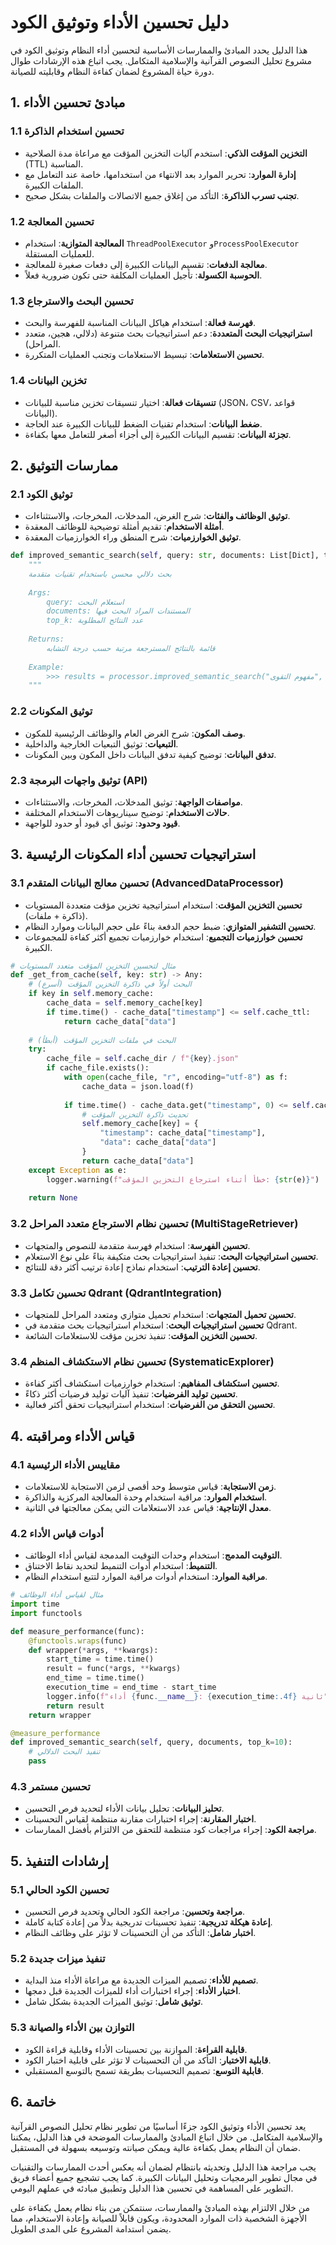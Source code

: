 # دليل تحسين الأداء وتوثيق الكود

هذا الدليل يحدد المبادئ والممارسات الأساسية لتحسين أداء النظام وتوثيق الكود في مشروع تحليل النصوص القرآنية والإسلامية المتكامل. يجب اتباع هذه الإرشادات طوال دورة حياة المشروع لضمان كفاءة النظام وقابليته للصيانة.

## 1. مبادئ تحسين الأداء

### 1.1 تحسين استخدام الذاكرة

- **التخزين المؤقت الذكي**: استخدم آليات التخزين المؤقت مع مراعاة مدة الصلاحية (TTL) المناسبة.
- **إدارة الموارد**: تحرير الموارد بعد الانتهاء من استخدامها، خاصة عند التعامل مع الملفات الكبيرة.
- **تجنب تسرب الذاكرة**: التأكد من إغلاق جميع الاتصالات والملفات بشكل صحيح.

### 1.2 تحسين المعالجة

- **المعالجة المتوازية**: استخدام `ThreadPoolExecutor` و`ProcessPoolExecutor` للعمليات المستقلة.
- **معالجة الدفعات**: تقسيم البيانات الكبيرة إلى دفعات صغيرة للمعالجة.
- **الحوسبة الكسولة**: تأجيل العمليات المكلفة حتى تكون ضرورية فعلاً.

### 1.3 تحسين البحث والاسترجاع

- **فهرسة فعالة**: استخدام هياكل البيانات المناسبة للفهرسة والبحث.
- **استراتيجيات البحث المتعددة**: دعم استراتيجيات بحث متنوعة (دلالي، هجين، متعدد المراحل).
- **تحسين الاستعلامات**: تبسيط الاستعلامات وتجنب العمليات المتكررة.

### 1.4 تخزين البيانات

- **تنسيقات فعالة**: اختيار تنسيقات تخزين مناسبة للبيانات (JSON، CSV، قواعد البيانات).
- **ضغط البيانات**: استخدام تقنيات الضغط للبيانات الكبيرة عند الحاجة.
- **تجزئة البيانات**: تقسيم البيانات الكبيرة إلى أجزاء أصغر للتعامل معها بكفاءة.

## 2. ممارسات التوثيق

### 2.1 توثيق الكود

- **توثيق الوظائف والفئات**: شرح الغرض، المدخلات، المخرجات، والاستثناءات.
- **أمثلة الاستخدام**: تقديم أمثلة توضيحية للوظائف المعقدة.
- **توثيق الخوارزميات**: شرح المنطق وراء الخوارزميات المعقدة.

```python
def improved_semantic_search(self, query: str, documents: List[Dict], top_k: int = 10) -> List[Dict]:
    """
    بحث دلالي محسن باستخدام تقنيات متقدمة
    
    Args:
        query: استعلام البحث
        documents: المستندات المراد البحث فيها
        top_k: عدد النتائج المطلوبة
        
    Returns:
        قائمة بالنتائج المسترجعة مرتبة حسب درجة التشابه
        
    Example:
        >>> results = processor.improved_semantic_search("مفهوم التقوى", documents, top_k=5)
    """
```

### 2.2 توثيق المكونات

- **وصف المكون**: شرح الغرض العام والوظائف الرئيسية للمكون.
- **التبعيات**: توثيق التبعيات الخارجية والداخلية.
- **تدفق البيانات**: توضيح كيفية تدفق البيانات داخل المكون وبين المكونات.

### 2.3 توثيق واجهات البرمجة (API)

- **مواصفات الواجهة**: توثيق المدخلات، المخرجات، والاستثناءات.
- **حالات الاستخدام**: توضيح سيناريوهات الاستخدام المختلفة.
- **قيود وحدود**: توثيق أي قيود أو حدود للواجهة.

## 3. استراتيجيات تحسين أداء المكونات الرئيسية

### 3.1 تحسين معالج البيانات المتقدم (AdvancedDataProcessor)

- **تحسين التخزين المؤقت**: استخدام استراتيجية تخزين مؤقت متعددة المستويات (ذاكرة + ملفات).
- **تحسين التشفير المتوازي**: ضبط حجم الدفعة بناءً على حجم البيانات وموارد النظام.
- **تحسين خوارزميات التجميع**: استخدام خوارزميات تجميع أكثر كفاءة للمجموعات الكبيرة.

```python
# مثال لتحسين التخزين المؤقت متعدد المستويات
def _get_from_cache(self, key: str) -> Any:
    # البحث أولاً في ذاكرة التخزين المؤقت (أسرع)
    if key in self.memory_cache:
        cache_data = self.memory_cache[key]
        if time.time() - cache_data["timestamp"] <= self.cache_ttl:
            return cache_data["data"]
    
    # البحث في ملفات التخزين المؤقت (أبطأ)
    try:
        cache_file = self.cache_dir / f"{key}.json"
        if cache_file.exists():
            with open(cache_file, "r", encoding="utf-8") as f:
                cache_data = json.load(f)
            
            if time.time() - cache_data.get("timestamp", 0) <= self.cache_ttl:
                # تحديث ذاكرة التخزين المؤقت
                self.memory_cache[key] = {
                    "timestamp": cache_data["timestamp"],
                    "data": cache_data["data"]
                }
                return cache_data["data"]
    except Exception as e:
        logger.warning(f"خطأ أثناء استرجاع التخزين المؤقت: {str(e)}")
    
    return None
```

### 3.2 تحسين نظام الاسترجاع متعدد المراحل (MultiStageRetriever)

- **تحسين الفهرسة**: استخدام فهرسة متقدمة للنصوص والمتجهات.
- **تحسين استراتيجيات البحث**: تنفيذ استراتيجيات بحث متكيفة بناءً على نوع الاستعلام.
- **تحسين إعادة الترتيب**: استخدام نماذج إعادة ترتيب أكثر دقة للنتائج.

### 3.3 تحسين تكامل Qdrant (QdrantIntegration)

- **تحسين تحميل المتجهات**: استخدام تحميل متوازي ومتعدد المراحل للمتجهات.
- **تحسين استراتيجيات البحث**: استخدام استراتيجيات بحث متقدمة في Qdrant.
- **تحسين التخزين المؤقت**: تنفيذ تخزين مؤقت للاستعلامات الشائعة.

### 3.4 تحسين نظام الاستكشاف المنظم (SystematicExplorer)

- **تحسين استكشاف المفاهيم**: استخدام خوارزميات استكشاف أكثر كفاءة.
- **تحسين توليد الفرضيات**: تنفيذ آليات توليد فرضيات أكثر ذكاءً.
- **تحسين التحقق من الفرضيات**: استخدام استراتيجيات تحقق أكثر فعالية.

## 4. قياس الأداء ومراقبته

### 4.1 مقاييس الأداء الرئيسية

- **زمن الاستجابة**: قياس متوسط وحد أقصى لزمن الاستجابة للاستعلامات.
- **استخدام الموارد**: مراقبة استخدام وحدة المعالجة المركزية والذاكرة.
- **معدل الإنتاجية**: قياس عدد الاستعلامات التي يمكن معالجتها في الثانية.

### 4.2 أدوات قياس الأداء

- **التوقيت المدمج**: استخدام وحدات التوقيت المدمجة لقياس أداء الوظائف.
- **التنميط**: استخدام أدوات التنميط لتحديد نقاط الاختناق.
- **مراقبة الموارد**: استخدام أدوات مراقبة الموارد لتتبع استخدام النظام.

```python
# مثال لقياس أداء الوظائف
import time
import functools

def measure_performance(func):
    @functools.wraps(func)
    def wrapper(*args, **kwargs):
        start_time = time.time()
        result = func(*args, **kwargs)
        end_time = time.time()
        execution_time = end_time - start_time
        logger.info(f"أداء {func.__name__}: {execution_time:.4f} ثانية")
        return result
    return wrapper

@measure_performance
def improved_semantic_search(self, query, documents, top_k=10):
    # تنفيذ البحث الدلالي
    pass
```

### 4.3 تحسين مستمر

- **تحليز البيانات**: تحليل بيانات الأداء لتحديد فرص التحسين.
- **اختبار المقارنة**: إجراء اختبارات مقارنة منتظمة لقياس التحسينات.
- **مراجعة الكود**: إجراء مراجعات كود منتظمة للتحقق من الالتزام بأفضل الممارسات.

## 5. إرشادات التنفيذ

### 5.1 تحسين الكود الحالي

- **مراجعة وتحسين**: مراجعة الكود الحالي وتحديد فرص التحسين.
- **إعادة هيكلة تدريجية**: تنفيذ تحسينات تدريجية بدلاً من إعادة كتابة كاملة.
- **اختبار شامل**: التأكد من أن التحسينات لا تؤثر على وظائف النظام.

### 5.2 تنفيذ ميزات جديدة

- **تصميم للأداء**: تصميم الميزات الجديدة مع مراعاة الأداء منذ البداية.
- **اختبار الأداء**: إجراء اختبارات أداء للميزات الجديدة قبل دمجها.
- **توثيق شامل**: توثيق الميزات الجديدة بشكل شامل.

### 5.3 التوازن بين الأداء والصيانة

- **قابلية القراءة**: الموازنة بين تحسينات الأداء وقابلية قراءة الكود.
- **قابلية الاختبار**: التأكد من أن التحسينات لا تؤثر على قابلية اختبار الكود.
- **قابلية التوسع**: تصميم التحسينات بطريقة تسمح بالتوسع المستقبلي.

## 6. خاتمة

يعد تحسين الأداء وتوثيق الكود جزءًا أساسيًا من تطوير نظام تحليل النصوص القرآنية والإسلامية المتكامل. من خلال اتباع المبادئ والممارسات الموضحة في هذا الدليل، يمكننا ضمان أن النظام يعمل بكفاءة عالية ويمكن صيانته وتوسيعه بسهولة في المستقبل.

يجب مراجعة هذا الدليل وتحديثه بانتظام لضمان أنه يعكس أحدث الممارسات والتقنيات في مجال تطوير البرمجيات وتحليل البيانات الكبيرة. كما يجب تشجيع جميع أعضاء فريق التطوير على المساهمة في تحسين هذا الدليل وتطبيق مبادئه في عملهم اليومي.

من خلال الالتزام بهذه المبادئ والممارسات، سنتمكن من بناء نظام يعمل بكفاءة على الأجهزة الشخصية ذات الموارد المحدودة، ويكون قابلاً للصيانة وإعادة الاستخدام، مما يضمن استدامة المشروع على المدى الطويل.